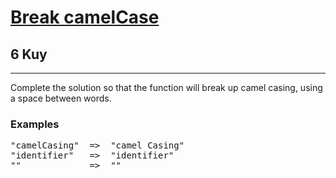 <h1><a href="https://www.codewars.com/kata/5208f99aee097e6552000148">Break camelCase</a></h1>
<h2>6 Kuy</h2>
<hr>
<p>Complete the solution so that the function will break up camel casing, using a space between words.</p>
<h3>Examples</h3>
<pre>
"camelCasing"  =>  "camel Casing"
"identifier"   =>  "identifier"
""             =>  ""
</pre>